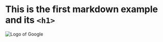 # This is the first markdown example and its `<h1>`
![Logo of Google](https://upload.wikimedia.org/wikipedia/commons/thumb/c/c1/Google_%22G%22_logo.svg/1200px-Google_%22G%22_logo.svg.png)
